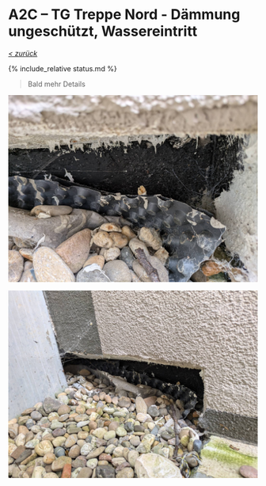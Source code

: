 # A2C &ndash; TG Treppe Nord - Dämmung ungeschützt, Wassereintritt

_[&lt; zurück](../../index.md)_

{% include_relative status.md %}

> Bald mehr Details

![](PXL_20240609_171230881_small.jpg)

![](PXL_20240609_171233986_small.jpg)